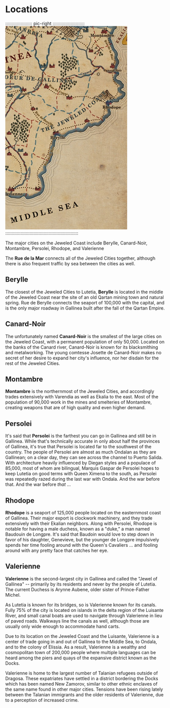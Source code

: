 # Locations

::::::::::::::::::::: pic-right :::::::::::::::::::::::::
![Map of the eastern Jeweled Coast, by Robert Altbauer](assets/Maps/Details/Gallinea/Eastern_Jeweled_Coast.jpg "Map of the eastern Jeweled Coast")
:::::::::::::::::::::::::::::::::::::::::::::::::::::::::

The major cities on the Jeweled Coast include Berylle, Canard-Noir, Montambre, Persolei, Rhodope, and Valerienne

The **Rue de la Mar** connects all of the Jeweled Cities together, although there is also frequent traffic by sea between the cities as well.

## Berylle

The closest of the Jeweled Cities to Lutetia, **Berylle** is located in the middle of the Jeweled Coast near the site of an old
Qartan mining town and natural spring. Rue de Berylle connects the seaport of 100,000 with the capital, and is the only major roadway
in Gallinea built after the fall of the Qartan Empire.

## Canard-Noir

The unfortunately named **Canard-Noir** is the smallest of the large cities on the Jeweled Coast, with a permanent population of
only 50,000. Located on the banks of the Canard river, Canard-Noir is known for its blacksmithing and metalworking.
The young comtesse Josette de Canard-Noir makes no secret of her desire to expand her city's influence, nor her
disdain for the rest of the Jeweled Cities.

## Montambre

**Montambre** is the northernmost of the Jeweled Cities, and accordingly trades extensively with Varendia as well as Ekalia to the
east. Most of the population of 90,000 work in the mines and smelteries of Montambre, creating weapons that are of high quality
and even higher demand.


## Persolei

It's said that **Persolei** is the farthest you can go in Gallinea and still be in Gallinea. While that's technically accurate in only about
half the provinces of Gallinea, it's true that Persolei is located far to the southwest of the country. The people of Persolei are
almost as much Ondalan as they are Gallinean; on a clear day, they can see across the channel to Puerto Salida. With architecture heavily
influenced by Diegan styles and a populace of 85,000, most of whom are bilingual, Marquis Gaspar de Persolei hopes to keep Lutetia on
good terms with Queen Ximena to the south, as Persolei was repeatedly razed during the last war with Ondala. And the war before that. And
the war before *that* ...

## Rhodope

**Rhodope** is a seaport of 125,000 people located on the easternmost coast of Gallinea. Their
major export is clockwork machinery, and they trade extensively with their Ekalian neighbors.
Along with Persolei, Rhodope is notable for having a male duchess, known as a "duke," a man
named Baudouin de Longpre. It's said that Baudoin would love to step down in favor of his
daughter, Genevieve, but the younger de Longpre impulsively spends her time fooling around
with the Queen's Cavaliers ... and fooling around with any pretty face that catches her eye.

## Valerienne

**Valerienne** is the second-largest city in Gallinea and called the "Jewel of Gallinea" -- 
primarily by its residents and never by the people of Lutetia.  The current Duchess is 
Arynne Aubene, older sister of Prince-Father Michel.

As Lutetia is known for its bridges, so is Valerienne known for its canals. 
Fully 75% of the city is located on islands in the delta region of the Luisante River, 
and small canal boats are used to navigate through Valerienne in lieu of paved roads. 
Walkways line the canals as well, although those are usually only wide enough to accommodate hand carts.

Due to its location on the Jeweled Coast and the Luisante, Valerienne is a center of trade 
going in and out of Gallinea to the Middle Sea, to Ondala, and to the colony of Elissia. 
As a result, Valerienne is a wealthy and cosmopolitan town of 200,000 people where multiple 
languages can be heard among the piers and quays of the expansive district known as the Docks.

Valerienne is home to the largest number of Talanian refugees outside of Dragosa. 
These expatriates have settled in a district bordering the Docks which has been named New Zamorov, 
similar to other ethnic enclaves of the same name found in other major cities. Tensions have 
been rising lately between the Talanian immigrants and the older residents of Valerienne, due to a
perception of increased crime.

